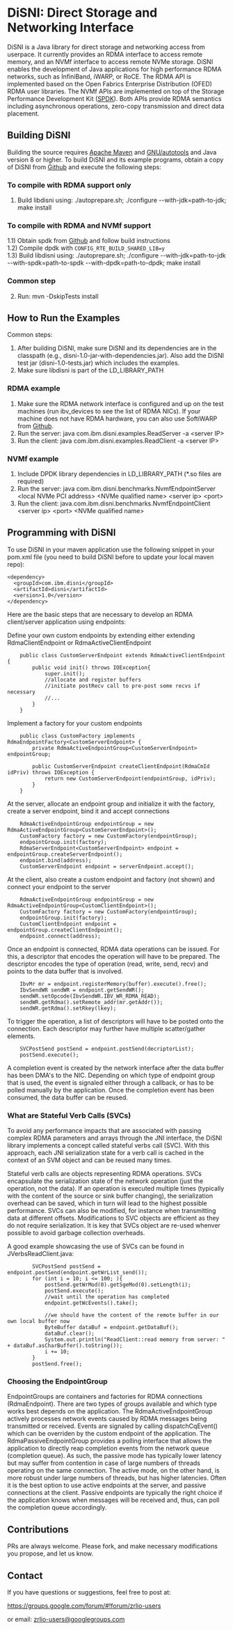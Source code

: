 # DiSNI: Direct Storage and Networking Interface

DiSNI is a Java library for direct storage and networking access from userpace. It currently provides an RDMA interface to access remote memory, and an NVMf interface to access remote NVMe storage. DiSNI enables the development of Java applications for high performance RDMA networks, such as InfiniBand, iWARP, or RoCE. The RDMA API is implemented based on the Open Fabrics Enterprise Distribution (OFED) RDMA user libraries. The NVMf APIs are implemented on top of the Storage Performance Development Kit ([SPDK](http://www.spdk.io)). Both APIs provide RDMA semantics including asynchronous operations, zero-copy transmission and direct data placement. 

## Building DiSNI

Building the source requires [Apache Maven](http://maven.apache.org/) and [GNU/autotools](http://www.gnu.org/software/autoconf/autoconf.html) and Java version 8 or higher.
To build DiSNI and its example programs, obtain a copy of DiSNI from [Github](https://github.com/zrlio/disni) and execute the following steps:

### To compile with RDMA support only
1) Build libdisni using: ./autoprepare.sh; ./configure --with-jdk=path-to-jdk; make install<br/>
### To compile with RDMA and NVMf support
1.1) Obtain spdk from [Github](https://github.com/spdk/spdk) and follow build instructions<br/>
1.2) Compile dpdk with `CONFIG_RTE_BUILD_SHARED_LIB=y`<br/>
1.3) Build libdisni using: ./autoprepare.sh; ./configure --with-jdk=path-to-jdk --with-spdk=path-to-spdk --with-dpdk=path-to-dpdk; make install<br/>

### Common step

2) Run: mvn -DskipTests install

## How to Run the Examples

Common steps:

1. After building DiSNI, make sure DiSNI and its dependencies are in the classpath (e.g., disni-1.0-jar-with-dependencies.jar). Also add the DiSNI test jar (disni-1.0-tests.jar) which includes the examples.<br/>
2. Make sure libdisni is part of the LD_LIBRARY_PATH

### RDMA example
1. Make sure the RDMA network interface is configured and up on the test machines (run ibv\_devices to see the list of RDMA NICs). If your machine does not have RDMA hardware, you can also use SoftiWARP from [Github](https://github.com/zrlio/softiwarp). 
2. Run the server\: java com.ibm.disni.examples.ReadServer -a \<server IP\>
3. Run the client\: java com.ibm.disni.examples.ReadClient -a \<server IP\>

### NVMf example
1. Include DPDK library dependencies in LD_LIBRARY_PATH (\*.so files are required)
2. Run the server\: java com.ibm.disni.benchmarks.NvmfEndpointServer \<local NVMe PCI address\> \<NVMe qualified name\> \<server ip\> \<port\>
3. Run the client\: java.com.ibm.disni.benchmarks.NvmfEndpointClient \<server ip\> \<port\> \<NVMe qualified name\>

## Programming with DiSNI

To use DiSNI in your maven application use the following snippet in your pom.xml file (you need to build DiSNI before to update your local maven repo):

    <dependency>
      <groupId>com.ibm.disni</groupId>
      <artifactId>disni</artifactId>
      <version>1.0</version>
    </dependency>
    
Here are the basic steps that are necessary to develop an RDMA client/server application using endpoints:

Define your own custom endpoints by extending either extending RdmaClientEndpoint or RdmaActiveClientEndpoint
```
	public class CustomServerEndpoint extends RdmaActiveClientEndpoint {
		public void init() throws IOException{
			super.init();
			//allocate and register buffers
			//initiate postRecv call to pre-post some recvs if necessary
			//...
		}
	}
```
Implement a factory for your custom endpoints
```
	public class CustomFactory implements RdmaEndpointFactory<CustomServerEndpoint> {
		private RdmaActiveEndpointGroup<CustomServerEndpoint> endpointGroup;
	
		public CustomServerEndpoint createClientEndpoint(RdmaCmId idPriv) throws IOException {
			return new CustomServerEndpoint(endpointGroup, idPriv);
		}	
	}
```
At the server, allocate an endpoint group and initialize it with the factory, create a server endpoint, bind it and accept connections
```
	RdmaActiveEndpointGroup endpointGroup = new RdmaActiveEndpointGroup<CustomServerEndpoint>();
	CustomFactory factory = new CustomFactory(endpointGroup);
	endpointGroup.init(factory);
	RdmaServerEndpoint<CustomServerEndpoint> endpoint = endpointGroup.createServerEndpoint();
	endpoint.bind(address);
	CustomServerEndpoint endpoint = serverEndpoint.accept();
```
At the client, also create a custom endpoint and factory (not shown) and connect your endpoint to the server
```
	RdmaActiveEndpointGroup endpointGroup = new RdmaActiveEndpointGroup<CustomClientEndpoint>();
	CustomFactory factory = new CustomFactory(endpointGroup);
	endpointGroup.init(factory);
	CustomClientEndpoint endpoint = endpointGroup.createClientEndpoint();
	endpoint.connect(address);
```
Once an endpoint is connected, RDMA data operations can be issued. For this, a descriptor that encodes the operation will have to be prepared. The descriptor encodes the type of operation (read, write, send, recv) and points to the data buffer that is involved.
```
	IbvMr mr = endpoint.registerMemory(buffer).execute().free();
	IbvSendWR sendWR = endpoint.getSendWR();
	sendWR.setOpcode(IbvSendWR.IBV_WR_RDMA_READ);
	sendWR.getRdma().setRemote_addr(mr.getAddr());
	sendWR.getRdma().setRkey(lkey);
```
To trigger the operation, a list of descriptors will have to be posted onto the connection. Each descriptor may further have multiple scatter/gather elements.
```
	SVCPostSend postSend = endpoint.postSend(decriptorList);
	postSend.execute();
```
A completion event is created by the network interface after the data buffer has been DMA's to the NIC. Depending on which type of endpoint group that is used, the event is signaled either through a callback, or has to be polled manually by the application. Once the completion event has been consumed, the data buffer can be reused.

### What are Stateful Verb Calls (SVCs)

To avoid any performance impacts that are associated with passing complex RDMA parameters and arrays through the JNI interface, the DiSNI library implements a concept called stateful verbs call (SVC). With this approach, each JNI serialization state for a verb call is cached in the context of an SVM object and can be reused many times.

Stateful verb calls are objects representing RDMA operations. SVCs encapsulate the serialization state of the network operation (just the operation, not the data). If an operation is executed multiple times (typically with the content of the source or sink buffer changing), the serialization overhead can be saved, which in turn will lead to the highest possible performance. SVCs can also be modified, for instance when transmitting data at different offsets. Modifications to SVC objects are efficient as they do not require serialization. It is key that SVCs object are re-used whenver possible to avoid garbage collection overheads. 

A good example showcasing the use of SVCs can be found in JVerbsReadClient.java\:
```
		SVCPostSend postSend = endpoint.postSend(endpoint.getWrList_send());
		for (int i = 10; i <= 100; ){
			postSend.getWrMod(0).getSgeMod(0).setLength(i);
			postSend.execute();
			//wait until the operation has completed
			endpoint.getWcEvents().take();
			
			//we should have the content of the remote buffer in our own local buffer now
			ByteBuffer dataBuf = endpoint.getDataBuf();
			dataBuf.clear();
			System.out.println("ReadClient::read memory from server: " + dataBuf.asCharBuffer().toString());		
			i += 10;
		}
		postSend.free();
```
### Choosing the EndpointGroup 

EndpointGroups are containers and factories for RDMA connections (RdmaEndpoint). There are two types of groups available and which type works best depends on the application. The RdmaActiveEndpointGroup actively processes network events caused by RDMA messages being transmitted or received. Events are signaled by calling dispatchCqEvent() which can be overriden by the custom endpoint of the application. The RdmaPassiveEndpointGroup provides a polling interface that allows the application to directly reap completion events from the network queue (completion queue). As such, the passive mode has typically lower latency but may suffer from contention in case of large numbers of threads operating on the same connection. The active mode, on the other hand, is more robust under large numbers of threads, but has higher latencies. Often it is the best option to use active endpoints at the server, and passive connections at the client. Passive endpoints are typically the right choice if the application knows when messages will be received and, thus, can poll the completion queue accordingly. 

## Contributions

PRs are always welcome. Please fork, and make necessary modifications 
you propose, and let us know. 

## Contact 

If you have questions or suggestions, feel free to post at:

https://groups.google.com/forum/#!forum/zrlio-users

or email: zrlio-users@googlegroups.com
